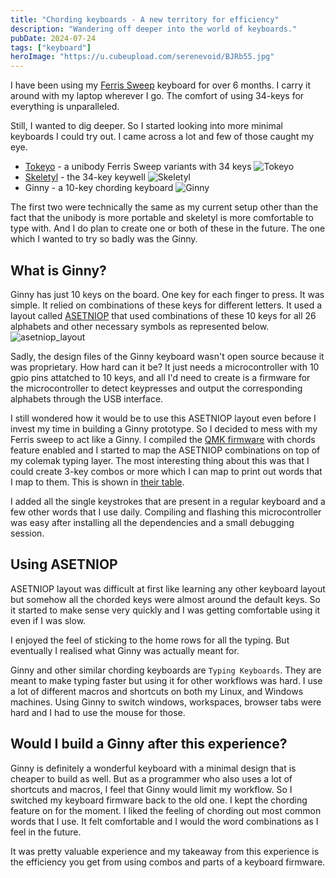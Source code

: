 ```yaml
---
title: "Chording keyboards - A new territory for efficiency"
description: "Wandering off deeper into the world of keyboards."
pubDate: 2024-07-24
tags: ["keyboard"]
heroImage: "https://u.cubeupload.com/serenevoid/BJRb55.jpg"
---
```


I have been using my [Ferris Sweep](/blog/split-ergo-mechanical-keyboard/) keyboard for over 6 months.
I carry it around with my laptop wherever I go. The comfort of using 34-keys for
everything is unparalleled.

Still, I wanted to dig deeper. So I started looking into more minimal keyboards I could try out.
I came across a lot and few of those caught my eye.
- [Tokeyo](https://github.com/Tschibo00/qmk/tree/main/tokeyo) - a unibody Ferris Sweep variants with 34 keys
![Tokeyo](https://kbd.news/pic/2024/165/2373.jpg)
- [Skeletyl](https://github.com/Bastardkb/Skeletyl) - the 34-key keywell
![Skeletyl](https://github.com/Bastardkb/Skeletyl/blob/main/pics/c1.jpg?raw=true)
- Ginny - a 10-key chording keyboard
![Ginny](https://keyboard-design.com/kb-images/ginny.jpg)

The first two were technically the same as my current setup other than the fact that
the unibody is more portable and skeletyl is more comfortable to type with. And I do plan to
create one or both of these in the future. The one which I wanted to try so badly was the
Ginny.

## What is Ginny?

Ginny has just 10 keys on the board. One key for each finger to press. It was simple. It relied on
combinations of these keys for different letters. It used a layout called [ASETNIOP](https://www.asetniop.com/)
that used combinations of these 10 keys for all 26 alphabets and other necessary symbols as
represented below.
![asetniop_layout](https://www.asetniop.com/layouts/images/letters-diagram-large.png)

Sadly, the design files of the Ginny keyboard wasn't open source because it was proprietary.
How hard can it be? It just needs a microcontroller with 10 gpio pins attatched to 10 keys,
and all I'd need to create is a firmware for the microcontroller to detect keypresses and
output the corresponding alphabets through the USB interface.

I still wondered how it would be to use this ASETNIOP layout even before I invest my time in
building a Ginny prototype. So I decided to mess with my Ferris sweep to act like a Ginny.
I compiled the [QMK firmware](https://github.com/qmk/qmk_firmware) with chords feature enabled and I started to map the ASETNIOP combinations on top
of my colemak typing layer. The most interesting thing about this was that I could create 3-key combos
or more which I can map to print out words that I map to them. This is shown in [their table](https://asetniop.com/combinations/).

I added all the single keystrokes that are present in a regular keyboard and a few other words that
I use daily. Compiling and flashing this microcontroller was easy after installing all the
dependencies and a small debugging session.

## Using ASETNIOP
ASETNIOP layout was difficult at first like learning any other keyboard layout but somehow
all the chorded keys were almost around the default keys. So it started to make sense very quickly
and I was getting comfortable using it even if I was slow.

I enjoyed the feel of sticking to the home rows for all the typing. But eventually I realised what Ginny
was actually meant for.

Ginny and other similar chording keyboards are `Typing Keyboards`. They are meant to make typing faster but
using it for other workflows was hard. I use a lot of different macros and shortcuts on both my Linux, and
Windows machines. Using Ginny to switch windows, workspaces, browser tabs were hard and I had to use the mouse for
those.

## Would I build a Ginny after this experience?
Ginny is definitely a wonderful keyboard with a minimal design that is cheaper to build as well. But
as a programmer who also uses a lot of shortcuts and macros, I feel that Ginny would limit my workflow. So I switched my
keyboard firmware back to the old one. I kept the chording feature on for the moment. I liked the feeling
of chording out most common words that I use. It felt comfortable and I would the word combinations
as I feel in the future.

It was pretty valuable experience and my takeaway from this experience is the efficiency you get from using
combos and parts of a keyboard firmware.

